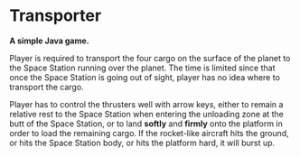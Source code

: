 # Transporter

__A simple Java game.__

Player is required to transport the four cargo on the surface of the planet to the Space Station running over the planet. The time is limited since that once the Space Station is going out of sight, player has no idea where to transport the cargo.

Player has to control the thrusters well with arrow keys, either to remain a relative rest to the Space Station when entering the unloading zone at the butt of the Space Station, or to land __softly__ and __firmly__ onto the platform in order to load the remaining cargo. If the rocket-like aircraft hits the ground, or hits the Space Station body, or hits the platform hard, it will burst up.

